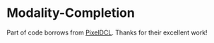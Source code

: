 # Modality-Completion

Part of code borrows from [PixelDCL](https://github.com/HongyangGao/PixelDCN). Thanks for their excellent work!
